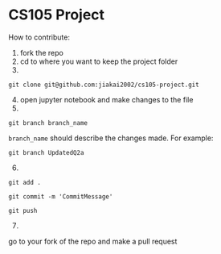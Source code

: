 # CS105 Project
How to contribute:

1) fork the repo
2) cd to where you want to keep the project folder
3) 
```
git clone git@github.com:jiakai2002/cs105-project.git
```
4) open jupyter notebook and make changes to the file
5)  
```
git branch branch_name
```
```branch_name``` should describe the changes made.
For example:
```
git branch UpdatedQ2a
```
6)  
```
git add .
```
```
git commit -m 'CommitMessage'
```  
```
git push
```  
7)  
go to your fork of the repo and make a pull request
